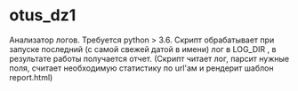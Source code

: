 # otus_dz1
Анализатор логов. Требуется python > 3.6.
Скрипт обрабатывает при запуске последний (с самой свежей датой в имени) лог в LOG_DIR , в результате работы получается отчет. 
(Скрипт читает лог, парсит нужные поля, считает необходимую статистику по url'ам и рендерит шаблон report.html)  

